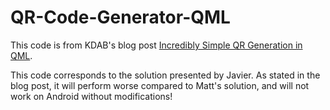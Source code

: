 # QR-Code-Generator-QML

This code is from KDAB's blog post [Incredibly Simple QR Generation in QML](https://www.kdab.com/?p=33514).

This code corresponds to the solution presented by Javier. As stated in the blog post, it will perform worse compared to Matt's solution, and will not work on Android without modifications!
